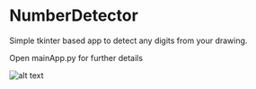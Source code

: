# NumberDetector
Simple tkinter based app to detect any digits from your drawing.

Open mainApp.py for further details

![alt text](https://github.com/rakkaalhazimi/Tkinter-Number-Detector/blob/master/Number_Detector.PNG)
